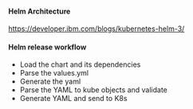 #### Helm Architecture
https://developer.ibm.com/blogs/kubernetes-helm-3/

#### Helm release workflow
* Load the chart and its dependencies
* Parse the values.yml
* Generate the yaml
* Parse the YAML to kube objects and validate
* Generate YAML and send to K8s
